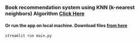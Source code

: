 ### Book recommendation system using KNN (k-nearest neighbors) Algorithm [Click Here](https://bookscraper20.herokuapp.com)
#### Or run the app on local machine. Download files [from here](https://github.com/SoumyadeepDatta/BookScraper)
```
streamlit run main.py
```

